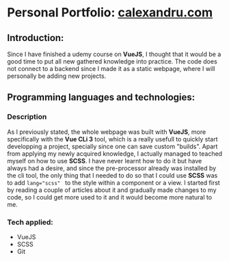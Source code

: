 # Personal Portfolio: [calexandru.com](https://www.calexandru.com)


## Introduction: 
Since I have finished a udemy course on **VueJS**, I thought that it would be a good time to put all new gathered knowledge into practice. The code does not connect to a backend since I made it as a static webpage, where I will personally be adding new projects.

## Programming languages and technologies:

### Description
As I previously stated, the whole webpage was built with **VueJS**, more specifically with the **Vue CLi 3** tool, which is a really usefull to quickly start developping a project, specially since one can save custom "builds". Apart from applying my newly acquired knowledge, I actually managed to teached myself on how to use **SCSS**. I have never learnt how to do it but have always had a desire, and since the pre-processor already was installed by the cli tool, the only thing that I needed to do so that I could use **SCSS** was to add `lang="scss" ` to the style within a component or a view. I  started first by reading a couple of articles about it and gradually made changes to my code, so I could get more used to it and it would become more natural to me.

### Tech applied:
* VueJS  
* SCSS
* Git




